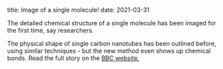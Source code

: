 title: Image of a single molecule!
date: 2021-03-31

The detailed chemical structure of a single molecule has been imaged for the first time, say researchers.
<!--break-->
The physical shape of single carbon nanotubes has been outlined before, using similar techniques - but the new method even shows up chemical bonds. Read the full story on the [BBC website.](http://news.bbc.co.uk/1/hi/sci/tech/8225491.stm)